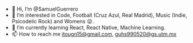 - 👋 Hi, I’m @SamuelGuerrero
- 👀 I’m interested in Code, Football (Cruz Azul, Real Madrid), Music (Indie, Psicodelic Rock) and Womens 😜.
- 🌱 I’m currently learning React, React Native, Machine Learning.
- 📫 How to reach me itougn15@gmail.com, guhs990520@gs.utm.mx
